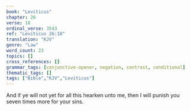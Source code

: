 ```yaml
---
book: "Leviticus"
chapter: 26
verse: 18
ordinal_verse: 3543
ref: "Leviticus 26:18"
translation: "KJV"
genre: "Law"
word_count: 23
topics: []
cross_references: []
grammar_tags: [conjunctive-opener, negation, contrast, conditional]
thematic_tags: []
tags: ["Bible","KJV","Leviticus"]
---
```

And if ye will not yet for all this hearken unto me, then I will punish you seven times more for your sins.
